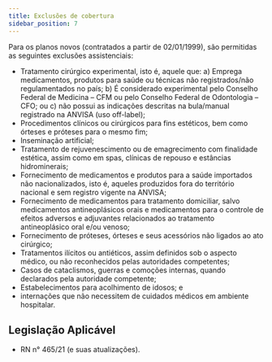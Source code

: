```yaml
---
title: Exclusões de cobertura
sidebar_position: 7
---
```


Para os planos novos (contratados a partir de 02/01/1999), são permitidas as seguintes exclusões
assistenciais:

- Tratamento cirúrgico experimental, isto é, aquele que:
a) Emprega medicamentos, produtos para saúde ou técnicas não registrados/não regulamentados no país;
b) É considerado experimental pelo Conselho Federal de Medicina – CFM ou pelo Conselho Federal de Odontologia
– CFO; ou c) não possui as indicações descritas na bula/manual registrado na ANVISA (uso off-label);
- Procedimentos clínicos ou cirúrgicos para fins estéticos, bem como órteses e próteses para o mesmo fim;
- Inseminação artificial;
- Tratamento de rejuvenescimento ou de emagrecimento com finalidade estética, assim como em spas,
clínicas de repouso e estâncias hidrominerais;
- Fornecimento de medicamentos e produtos para a saúde importados não nacionalizados, isto é, aqueles
produzidos fora do território nacional e sem registro vigente na ANVISA;
- Fornecimento de medicamentos para tratamento domiciliar, salvo medicamentos antineoplásicos
orais e medicamentos para o controle de efeitos adversos e adjuvantes relacionados ao tratamento
antineoplásico oral e/ou venoso;
- Fornecimento de próteses, órteses e seus acessórios não ligados ao ato cirúrgico;
- Tratamentos ilícitos ou antiéticos, assim definidos sob o aspecto médico, ou não reconhecidos pelas
autoridades competentes;
- Casos de cataclismos, guerras e comoções internas, quando declarados pela autoridade competente;
- Estabelecimentos para acolhimento de idosos; e
- internações que não necessitem de cuidados médicos em ambiente hospitalar.

## Legislação Aplicável

- RN n° 465/21 (e suas atualizações).